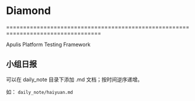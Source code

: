 # Diamond
==================================================================================

Apulis Platform Testing Framework


小组日报
-----------------------------------------------------------------------------------
可以在 daily_note 目录下添加 .md 文档；按时间逆序递增。

如：
```daily_note/haiyuan.md ```
